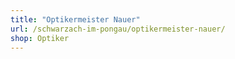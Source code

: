 ```yaml
---
title: "Optikermeister Nauer"
url: /schwarzach-im-pongau/optikermeister-nauer/
shop: Optiker
---
```

